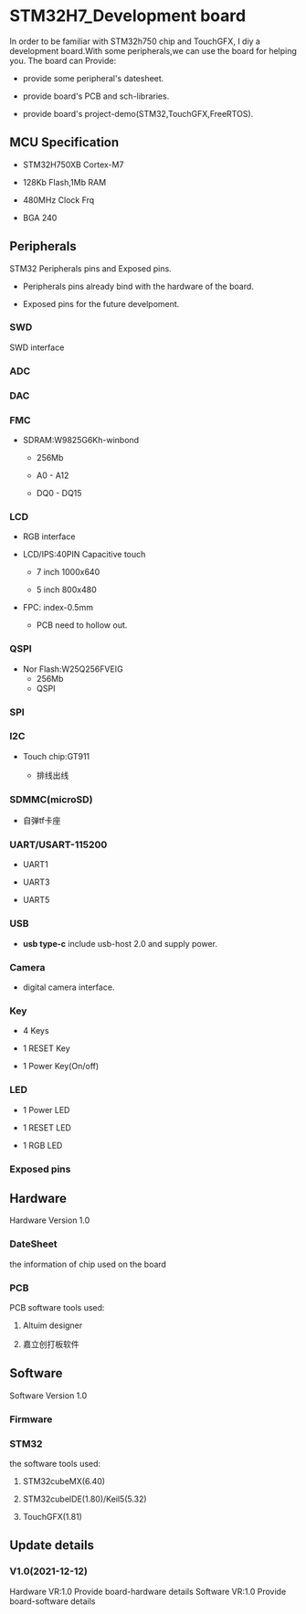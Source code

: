 # STM32H7_Development board

In order to be familiar with STM32h750 chip and TouchGFX, I diy a development board.With some peripherals,we can use the board for helping you.
The board can Provide:

+ provide some peripheral's datesheet.
  
+ provide board's PCB and sch-libraries.

+ provide board's project-demo(STM32,TouchGFX,FreeRTOS).

## MCU Specification

+ STM32H750XB Cortex-M7

+ 128Kb Flash,1Mb RAM

+ 480MHz Clock Frq

+ BGA 240

## Peripherals

STM32 Peripherals pins and Exposed pins.

+ Peripherals pins already bind with the hardware of the board.

+ Exposed pins for the future develpoment.

### SWD

SWD interface

### ADC

### DAC

### FMC

+ SDRAM:W9825G6Kh-winbond

  + 256Mb

  + A0 - A12

  + DQ0 - DQ15

### LCD

+ RGB interface

+ LCD/IPS:40PIN  Capacitive touch
  
  + 7 inch 1000x640

  + 5 inch 800x480

+ FPC: index-0.5mm
  + PCB need to hollow out.

### QSPI

+ Nor Flash:W25Q256FVEIG
  + 256Mb
  + QSPI  

### SPI

### I2C

+ Touch chip:GT911

  + 排线出线

### SDMMC(microSD)

+ 自弹tf卡座

### UART/USART-115200

+ UART1

+ UART3

+ UART5

### USB

+ **usb type-c** include usb-host 2.0 and supply power.

### Camera

+ digital camera interface.

### Key

+ 4 Keys

+ 1 RESET Key

+ 1 Power Key(On/off)

### LED

+ 1 Power LED

+ 1 RESET LED

+ 1 RGB LED

### Exposed pins

## Hardware

Hardware Version 1.0

### DateSheet

the information of chip used on the board

### PCB

PCB software tools used:

1. Altuim designer

2. 嘉立创打板软件

## Software

Software Version 1.0

### Firmware

### STM32

the software tools used:

1. STM32cubeMX(6.40)

2. STM32cubeIDE(1.80)/Keil5(5.32)

3. TouchGFX(1.81)

## Update details

### V1.0(2021-12-12)

Hardware VR:1.0
Provide board-hardware details
Software VR:1.0
Provide board-software details

